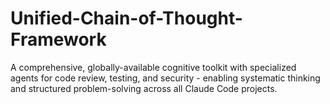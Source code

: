 # Unified-Chain-of-Thought-Framework
A comprehensive, globally-available cognitive toolkit with specialized agents for code review, testing, and security - enabling systematic thinking and structured problem-solving across all Claude Code projects.
